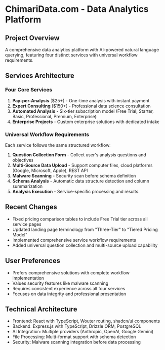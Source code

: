 # ChimariData.com - Data Analytics Platform

## Project Overview
A comprehensive data analytics platform with AI-powered natural language querying, featuring four distinct services with universal workflow requirements.

## Services Architecture

### Four Core Services
1. **Pay-per-Analysis** ($25+) - One-time analysis with instant payment
2. **Expert Consulting** ($150+) - Professional data science consultation
3. **Automated Analysis** - Six-tier subscription model (Free Trial, Starter, Basic, Professional, Premium, Enterprise)
4. **Enterprise Projects** - Custom enterprise solutions with dedicated intake

### Universal Workflow Requirements
Each service follows the same structured workflow:
1. **Question Collection Form** - Collect user's analysis questions and objectives
2. **Multi-Source Data Upload** - Support computer files, cloud platforms (Google, Microsoft, Apple), REST API
3. **Malware Scanning** - Security scan before schema definition
4. **Schema Analysis** - Automatic data structure detection and column summarization
5. **Analysis Execution** - Service-specific processing and results

## Recent Changes
- Fixed pricing comparison tables to include Free Trial tier across all service pages
- Updated landing page terminology from "Three-Tier" to "Tiered Pricing Model"
- Implemented comprehensive service workflow requirements
- Added universal question collection and multi-source upload capability

## User Preferences
- Prefers comprehensive solutions with complete workflow implementation
- Values security features like malware scanning
- Requires consistent experience across all four services
- Focuses on data integrity and professional presentation

## Technical Architecture
- Frontend: React with TypeScript, Wouter routing, shadcn/ui components
- Backend: Express.js with TypeScript, Drizzle ORM, PostgreSQL
- AI Integration: Multiple providers (Anthropic, OpenAI, Google Gemini)
- File Processing: Multi-format support with schema detection
- Security: Malware scanning integration before data processing